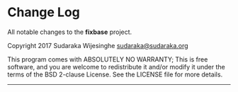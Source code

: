 # Change Log

All notable changes to the **fixbase** project.

Copyright 2017 Sudaraka Wijesinghe <sudaraka@sudaraka.org>

This program comes with ABSOLUTELY NO WARRANTY;
This is free software, and you are welcome to redistribute it and/or modify it
under the terms of the BSD 2-clause License. See the LICENSE file for more
details.

---

